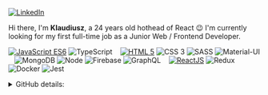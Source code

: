 <p>
    <a href="https://www.linkedin.com/in/klaudiusz-florek-b4a407167/" target="_blank"><img alt="LinkedIn" src="https://img.shields.io/badge/-LinkedIn-0077B5?style=flat-square&logo=Linkedin&logoColor=white"></a>
</p>
<p>
Hi there, I'm <b>Klaudiusz</b>, a 24 years old hothead of React 😉 I'm currently looking for my first full-time job as a Junior Web / Frontend Developer.
</p>
<p>
    <a href="https://github.com/Fyrrj?tab=repositories&language=javascript" target="_blank"><img alt="JavaScript ES6" src="https://img.shields.io/badge/-JS%20ES6-F7DF1E?style=flat-square&logo=JavaScript&logoColor=1f1f1f"></a>
    <img alt="TypeScript" src="https://img.shields.io/badge/-TypeScript-3178C6?style=flat-square&logo=typescript&logoColor=white">
    &nbsp;&nbsp;  
    <a href="https://github.com/Fyrrj?tab=repositories&language=html" target="_blank"><img alt="HTML 5" src="https://img.shields.io/badge/-HTML%205-E34F26?style=flat-square&logo=Html5&logoColor=white"></a>
    <img alt="CSS 3" src="https://img.shields.io/badge/-CSS%203-1572B6?style=flat-square&logo=css3&logoColor=white">
    <img alt="SASS" src="https://img.shields.io/badge/-SASS-CC6699?style=flat-square&logo=sass&logoColor=white">
    <img alt="Material-UI" src="https://img.shields.io/badge/-MaterialUI-0081CB?style=flat-square&logo=material-ui&logoColor=white">
    &nbsp;&nbsp;  
    <img alt="MongoDB" src="https://img.shields.io/badge/-MongoDB-47A248?style=flat-square&logo=mongodb&logoColor=white">
    <img alt="Node" src="https://img.shields.io/badge/-Node-339933?style=flat-square&logo=node.js&logoColor=white">
    <img alt="Firebase" src="https://img.shields.io/badge/-Firebase-FFCA28?style=flat-square&logo=firebase&logoColor=white">
    <img alt="GraphQL" src="https://img.shields.io/badge/-GraphQL-E10098?style=flat-square&logo=graphql&logoColor=white">
    &nbsp;&nbsp;  
    <a href="https://github.com/Fyrrj?tab=repositories&q=react" target="_blank"><img alt="ReactJS" src="https://img.shields.io/badge/-React-61DAFB?style=flat-square&logo=React&logoColor=1f1f1f"></a>
    <img alt="Redux" src="https://img.shields.io/badge/-Redux-764ABC?style=flat-square&logo=redux&logoColor=white">
    &nbsp;&nbsp;
    <img alt="Docker" src="https://img.shields.io/badge/-Docker-2496ED?style=flat-square&logo=docker&logoColor=white">
    <img alt="Jest" src="https://img.shields.io/badge/-Jest-C21325?style=flat-square&logo=jest&logoColor=white">
</p>  
<p>
<details>
<summary>GitHub details:</summary>
<p>
    <img alt = "GitHub Stats" src="https://github-readme-stats.vercel.app/api?username=Fyrrj&show_icons=true&hide=issues&icon_color=000000&hide_border=true&title_color=5391FE&text_color=555">
    <br>
    <img alt = "Top Language" src="https://github-readme-stats.vercel.app/api/top-langs/?username=Fyrrj&hide=html,&hide_border=true&title_color=5391FE&text_color=555">
</p>
</details>

